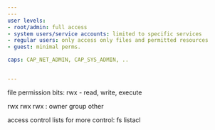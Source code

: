 ```yaml
---
---
user levels:
- root/admin: full access
- system users/service accounts: limited to specific services
- regular users: only access only files and permitted resources
- guest: minimal perms.

caps: CAP_NET_ADMIN, CAP_SYS_ADMIN, ..


---
```


file permission bits: rwx - read, write, execute

rwx rwx rwx : owner group other

access control lists for more control: fs listacl
